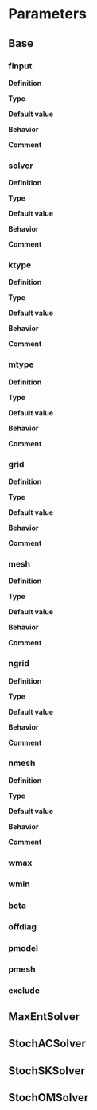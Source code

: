 # Parameters

## Base

### finput

**Definition**

**Type**

**Default value**

**Behavior**

**Comment**

### solver

**Definition**

**Type**

**Default value**

**Behavior**

**Comment**

### ktype

**Definition**

**Type**

**Default value**

**Behavior**

**Comment**

### mtype

**Definition**

**Type**

**Default value**

**Behavior**

**Comment**

### grid

**Definition**

**Type**

**Default value**

**Behavior**

**Comment**

### mesh

**Definition**

**Type**

**Default value**

**Behavior**

**Comment**

### ngrid

**Definition**

**Type**

**Default value**

**Behavior**

**Comment**

### nmesh

**Definition**

**Type**

**Default value**

**Behavior**

**Comment**

### wmax

### wmin

### beta

### offdiag

### pmodel

### pmesh

### exclude

## MaxEntSolver

## StochACSolver

## StochSKSolver

## StochOMSolver
